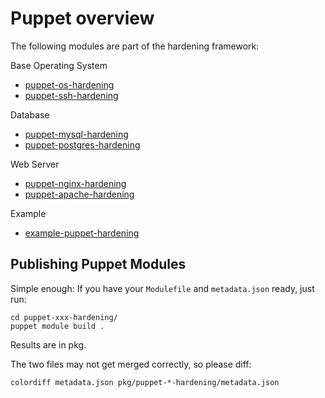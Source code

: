 # Puppet overview

The following modules are part of the hardening framework:

Base Operating System

* [puppet-os-hardening](https://github.com/TelekomLabs/puppet-os-hardening)
* [puppet-ssh-hardening](https://github.com/TelekomLabs/puppet-ssh-hardening)

Database

* [puppet-mysql-hardening](https://github.com/TelekomLabs/puppet-mysql-hardening)
* [puppet-postgres-hardening](https://github.com/TelekomLabs/puppet-postgres-hardening)

Web Server

* [puppet-nginx-hardening](https://github.com/TelekomLabs/puppet-nginx-hardening)
* [puppet-apache-hardening](https://github.com/TelekomLabs/puppet-apache-hardening)

Example

* [example-puppet-hardening](https://github.com/TelekomLabs/example-puppet-hardening)

## Publishing Puppet Modules

Simple enough: If you have your `Modulefile` and `metadata.json` ready, just run:

    cd puppet-xxx-hardening/
    puppet module build .

Results are in pkg.

The two files may not get merged correctly, so please diff:

    colordiff metadata.json pkg/puppet-*-hardening/metadata.json

